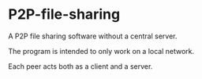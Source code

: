 # P2P-file-sharing
A P2P file sharing software without a central server.

The program is intended to only work on a local network.

Each peer acts both as a client and a server.
